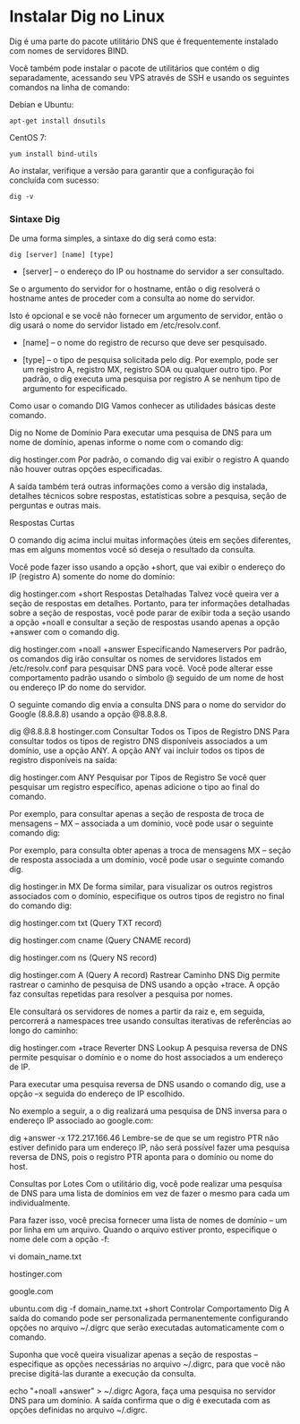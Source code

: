 
<h1> Instalar Dig no Linux </h1>

Dig é uma parte do pacote utilitário DNS que é frequentemente instalado com nomes de servidores BIND.

Você também pode instalar o pacote de utilitários que contém o dig separadamente, acessando seu VPS através de SSH e usando os seguintes comandos na linha de comando:

Debian e Ubuntu:

    apt-get install dnsutils

CentOS 7:

    yum install bind-utils

Ao instalar, verifique a versão para garantir que a configuração foi concluída com sucesso:

    dig -v

<h3>Sintaxe Dig</h3>

De uma forma simples, a sintaxe do dig será como esta:

    dig [server] [name] [type]

* [server] – o endereço do IP ou hostname do servidor a ser consultado.

Se o argumento do servidor for o hostname, então o dig resolverá o hostname antes de proceder com a consulta ao nome do servidor.

Isto é opcional e se você não fornecer um argumento de servidor, então o dig usará o nome do servidor listado em /etc/resolv.conf.

* [name] – o nome do registro de recurso que deve ser pesquisado.

* [type] – o tipo de pesquisa solicitada pelo dig. Por exemplo, pode ser um registro A, registro MX, registro SOA ou qualquer outro tipo. Por padrão, o dig executa uma pesquisa por registro A se nenhum tipo de argumento for especificado.

Como usar o comando DIG
Vamos conhecer as utilidades básicas deste comando.

Dig no Nome de Domínio
Para executar uma pesquisa de DNS para um nome de domínio, apenas informe o nome com o comando dig:

dig hostinger.com
Por padrão, o comando dig vai exibir o registro A quando não houver outras opções especificadas.

A saída também terá outras informações como a versão dig instalada, detalhes técnicos sobre respostas, estatísticas sobre a pesquisa, seção de perguntas e outras mais.

Respostas Curtas

O comando dig acima inclui muitas informações úteis em seções diferentes, mas em alguns momentos você só deseja o resultado da consulta.

Você pode fazer isso usando a opção +short, que vai exibir o endereço do IP (registro A) somente do nome do domínio:

dig hostinger.com +short
Respostas Detalhadas
Talvez você queira ver a seção de respostas em detalhes. Portanto, para ter informações detalhadas sobre a seção de respostas, você pode parar de exibir toda a seção usando a opção +noall e consultar a seção de respostas usando apenas a opção +answer com o comando dig.

dig hostinger.com +noall +answer
Especificando Nameservers
Por padrão, os comandos dig irão consultar os nomes de servidores listados em /etc/resolv.conf para pesquisar DNS para você. Você pode alterar esse comportamento padrão usando o símbolo @ seguido de um nome de host ou endereço IP do nome do servidor.

O seguinte comando dig envia a consulta DNS para o nome do servidor do Google (8.8.8.8) usando a opção @8.8.8.8.

dig @8.8.8.8 hostinger.com
Consultar Todos os Tipos de Registro DNS
Para consultar todos os tipos de registro DNS disponíveis associados a um domínio, use a opção ANY. A opção ANY vai incluir todos os tipos de registro disponíveis na saída:

dig hostinger.com ANY
Pesquisar por Tipos de Registro
Se você quer pesquisar um registro específico, apenas adicione o tipo ao final do comando.

Por exemplo, para consultar apenas a seção de resposta de troca de mensagens – MX – associada a um domínio, você pode usar o seguinte comando dig:

Por exemplo, para consulta obter apenas a troca de mensagens MX – seção de resposta associada a um domínio, você pode usar o seguinte comando dig.

dig hostinger.in MX
De forma similar, para visualizar os outros registros associados com o domínio, especifique os outros tipos de registro no final do comando dig:

dig hostinger.com txt (Query TXT record)

dig hostinger.com cname (Query CNAME record)

dig hostinger.com ns (Query NS record)

dig hostinger.com A (Query A record)
Rastrear Caminho DNS
Dig permite rastrear o caminho de pesquisa de DNS usando a opção +trace. A opção faz consultas repetidas para resolver a pesquisa por nomes.

Ele consultará os servidores de nomes a partir da raiz e, em seguida, percorrerá a namespaces tree usando consultas iterativas de referências ao longo do caminho:

dig hostinger.com +trace
Reverter DNS Lookup
A pesquisa reversa de DNS permite pesquisar o domínio e o nome do host associados a um endereço de IP.

Para executar uma pesquisa reversa de DNS usando o comando dig, use a opção –x seguida do endereço de IP escolhido.

No exemplo a seguir, a o dig realizará uma pesquisa de DNS inversa para o endereço IP associado ao google.com:

dig +answer -x 172.217.166.46
Lembre-se de que se um registro PTR não estiver definido para um endereço IP, não será possível fazer uma pesquisa reversa de DNS, pois o registro PTR aponta para o domínio ou nome do host.

Consultas por Lotes
Com o utilitário dig, você pode realizar uma pesquisa de DNS para uma lista de domínios em vez de fazer o mesmo para cada um individualmente.

Para fazer isso, você precisa fornecer uma lista de nomes de domínio – um por linha em um arquivo. Quando o arquivo estiver pronto, especifique o nome dele com a opção -f:

vi domain_name.txt

hostinger.com

google.com

ubuntu.com
dig -f domain_name.txt +short
Controlar Comportamento Dig
A saída do comando pode ser personalizada permanentemente configurando opções no arquivo ~/.digrc que serão executadas automaticamente com o comando.

Suponha que você queira visualizar apenas a seção de respostas – especifique as opções necessárias no arquivo ~/.digrc, para que você não precise digitá-las durante a execução da consulta.

echo "+noall +answer" > ~/.digrc
Agora, faça uma pesquisa no servidor DNS para um domínio. A saída confirma que o dig é executada com as opções definidas no arquivo ~/.digrc.